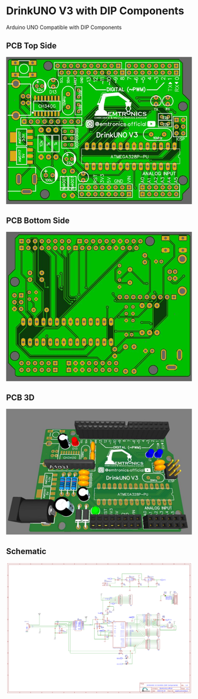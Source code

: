 # DrinkUNO V3 with DIP Components
Arduino UNO Compatible with DIP Components

## PCB Top Side
![](Top%20Side%20PCB.JPG)

## PCB Bottom Side
![](Bottom%20Side%20PCB.JPG)

## PCB 3D
![](3D%20PCB.JPG)

## Schematic
![](Schematic_DrinkUNO%20V3.1%20CH340G%20(TH%20Component)_2020-07-17_00-36-41.png)

